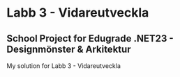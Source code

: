 # Labb 3 - Vidareutveckla
## School Project for Edugrade .NET23 - Designmönster & Arkitektur
My solution for Labb 3 - Vidareutveckla
